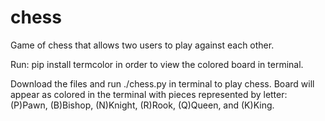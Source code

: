 # chess
Game of chess that allows two users to play against each other. 

Run:
pip install termcolor 
in order to view the colored board in terminal.

Download the files and run ./chess.py in terminal to play chess. Board will appear as colored in the terminal with pieces represented by letter: (P)Pawn, (B)Bishop, (N)Knight, (R)Rook, (Q)Queen, and (K)King.

